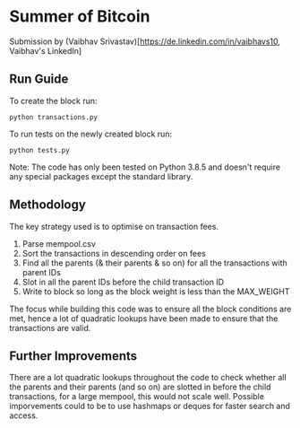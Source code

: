 # Summer of Bitcoin

Submission by (Vaibhav Srivastav)[https://de.linkedin.com/in/vaibhavs10, Vaibhav's LinkedIn]

## Run Guide

To create the block run:
```
python transactions.py
```
To run tests on the newly created block run:
```
python tests.py
```

Note: The code has only been tested on Python 3.8.5 and doesn't require any special packages except the standard library.

## Methodology

The key strategy used is to optimise on transaction fees.
1. Parse mempool.csv
2. Sort the transactions in descending order on fees
3. Find all the parents (& their parents & so on) for all the transactions with parent IDs
4. Slot in all the parent IDs before the child transaction ID
5. Write to block so long as the block weight is less than the MAX_WEIGHT

The focus while building this code was to ensure all the block conditions are met, hence a lot of quadratic lookups have been made to ensure that the transactions are valid.

## Further Improvements

There are a lot quadratic lookups throughout the code to check whether all the parents and their parents (and so on) are slotted in before the child transactions, for a large mempool, this would not scale well.
Possible imporvements could to be to use hashmaps or deques for faster search and access.
